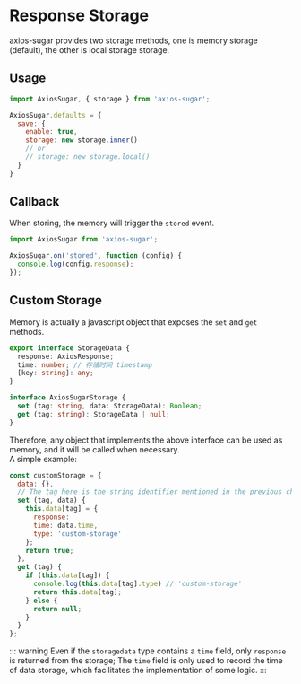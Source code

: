 # Response Storage
axios-sugar provides two storage methods, one is memory storage (default), the other is local storage storage.

## Usage
```js
import AxiosSugar, { storage } from 'axios-sugar';

AxiosSugar.defaults = {
  save: {
    enable: true,
    storage: new storage.inner()
    // or
    // storage: new storage.local()
  }
}
```
## Callback
When storing, the memory will trigger the `stored` event.
```js
import AxiosSugar from 'axios-sugar';

AxiosSugar.on('stored', function (config) {
  console.log(config.response);
});
```

## Custom Storage
Memory is actually a javascript object that exposes the `set` and `get` methods.
```ts
export interface StorageData {
  response: AxiosResponse;
  time: number; // 存储时间 timestamp
  [key: string]: any;
}

interface AxiosSugarStorage {
  set (tag: string, data: StorageData): Boolean;
  get (tag: string): StorageData | null;
}
```
Therefore, any object that implements the above interface can be used as memory, and it will be called when necessary.  
A simple example:
```js
const customStorage = {
  data: {},
  // The tag here is the string identifier mentioned in the previous chapter repeat requests
  set (tag, data) {
    this.data[tag] = {
      response: 
      time: data.time,
      type: 'custom-storage'
    };
    return true;
  },
  get (tag) {
    if (this.data[tag]) {
      console.log(this.data[tag].type) // 'custom-storage'
      return this.data[tag];
    } else {
      return null;
    }
  }
};
```
::: warning
Even if the `storagedata` type contains a `time` field, only `response` is returned from the storage;
The `time` field is only used to record the time of data storage, which facilitates the implementation of some logic.
:::